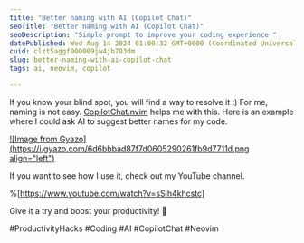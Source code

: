 ```yaml
---
title: "Better naming with AI (Copilot Chat)"
seoTitle: "Better naming with AI (Copilot Chat)"
seoDescription: "Simple prompt to improve your coding experience "
datePublished: Wed Aug 14 2024 01:00:32 GMT+0000 (Coordinated Universal Time)
cuid: clzt5aggf000009jw4jb783dm
slug: better-naming-with-ai-copilot-chat
tags: ai, neovim, copilot

---
```


If you know your blind spot, you will find a way to resolve it :) For me, naming is not easy. [CopilotChat.nvim](https://github.com/CopilotC-Nvim/CopilotChat.nvim) helps me with this. Here is an example where I could ask AI to suggest better names for my code.

[![Image from Gyazo](https://i.gyazo.com/6d6bbbad87f7d0605290261fb9d7711d.png align="left")](https://gyazo.com/6d6bbbad87f7d0605290261fb9d7711d)

If you want to see how I use it, check out my YouTube channel.

%[https://www.youtube.com/watch?v=sSih4khcstc] 

Give it a try and boost your productivity! 🚀

#ProductivityHacks #Coding #AI #CopilotChat #Neovim